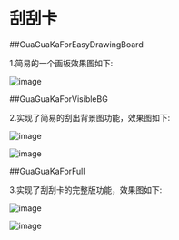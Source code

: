 # 刮刮卡

##GuaGuaKaForEasyDrawingBoard

1.简易的一个画板效果图如下:

![image](https://github.com/scp504677840/GuaGuaKa/blob/master/GuaGuaKaForEasyDrawingBoard/GuaGuaKaForEasyDrawingBoard.png)

##GuaGuaKaForVisibleBG

2.实现了简易的刮出背景图功能，效果图如下:

![image](https://github.com/scp504677840/GuaGuaKa/blob/master/GuaGuaKaForVisibleBG/GuaGuaKaForVisibleBG01.png)

![image](https://github.com/scp504677840/GuaGuaKa/blob/master/GuaGuaKaForVisibleBG/GuaGuaKaForVisibleBG02.png)

##GuaGuaKaForFull

3.实现了刮刮卡的完整版功能，效果图如下:

![image](https://github.com/scp504677840/GuaGuaKa/blob/master/GuaGuaKaForFull/GuaGuaKaForFull01.png)

![image](https://github.com/scp504677840/GuaGuaKa/blob/master/GuaGuaKaForFull/GuaGuaKaForFull02.png)
